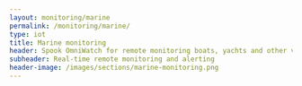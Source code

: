 ```yaml
---
layout: monitoring/marine
permalink: /monitoring/marine/
type: iot
title: Marine monitoring
header: Spook OmniWatch for remote monitoring boats, yachts and other vessels
subheader: Real-time remote monitoring and alerting
header-image: /images/sections/marine-monitoring.png
---
```

